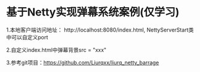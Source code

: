 # 基于Netty实现弹幕系统案例(仅学习)
1.本地客户端访问地址： http://localhost:8080/index.html, NettyServerStart类中可以自定义port

2.自定义index.html中弹幕背景src = "xxx"

3.参考git项目：https://github.com/Liurqxx/liurq_netty_barrage


